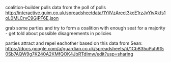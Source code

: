 coalition-builder pulls data from the poll of polls http://interactive.guim.co.uk/spreadsheetdata/1YilVzArect3kcE1rzJvYivXkfs1oL0MLCrvC9GjPF6E.json

grab some parties and try to form a coalition with enough seat for a majority - get told about possible disagreements in policies

parties attract and repel eachother based on this data from Sean: https://docs.google.com/a/guardian.co.uk/spreadsheets/d/1CbB35uPuh9f50Sb7AQW9g7K240A2KMfQOK4JbRTdImw/edit?usp=sharing



